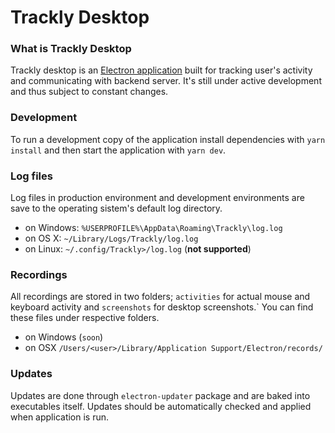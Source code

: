 # Trackly Desktop

### What is Trackly Desktop
Trackly desktop is an [Electron application](https://electronjs.org/) built for tracking user's activity and communicating with backend server. It's still under active development and thus subject to constant changes. 

### Development
To run a development copy of the application install dependencies with `yarn install` and then start the application with `yarn dev`.

### Log files
Log files in production environment and development environments are save to the operating sistem's default log directory.
- on Windows: `%USERPROFILE%\AppData\Roaming\Trackly\log.log`  
- on OS X: `~/Library/Logs/Trackly/log.log`
- on Linux: `~/.config/Trackly>/log.log` (**not supported**)

### Recordings
All recordings are stored in two folders; `activities` for actual mouse and keyboard activity and `screenshots` for desktop screenshots.`
You can find these files under respective folders.
 - on Windows (`soon`)
 - on OSX `/Users/<user>/Library/Application Support/Electron/records/`
 
### Updates
Updates are done through `electron-updater` package and are baked into executables itself. Updates should be automatically checked and applied when application is run.